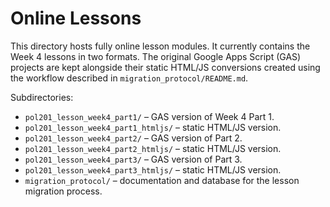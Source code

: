 # Online Lessons

This directory hosts fully online lesson modules. It currently contains the Week 4 lessons in two formats. The original Google Apps Script (GAS) projects are kept alongside their static HTML/JS conversions created using the workflow described in `migration_protocol/README.md`.

Subdirectories:

- `pol201_lesson_week4_part1/` – GAS version of Week&nbsp;4 Part&nbsp;1.
- `pol201_lesson_week4_part1_htmljs/` – static HTML/JS version.
- `pol201_lesson_week4_part2/` – GAS version of Part&nbsp;2.
- `pol201_lesson_week4_part2_htmljs/` – static HTML/JS version.
- `pol201_lesson_week4_part3/` – GAS version of Part&nbsp;3.
- `pol201_lesson_week4_part3_htmljs/` – static HTML/JS version.
- `migration_protocol/` – documentation and database for the lesson migration process.
